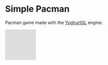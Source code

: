 # Simple Pacman

Pacman game made with the [YoghurtGL](https://github.com/BorisVassilev1/yoghurtgl) engine. 

<svg width="100" height="100" xmlns="http://www.w3.org/2000/svg">
<foreignObject width="100" height="100">
    <div xmlns="http://www.w3.org/1999/xhtml">
        
<iframe frameborder="0" src="https://itch.io/embed-upload/8617110?color=3b2d41" allowfullscreen="" width="500" height="320"><a href="https://borisvassilev.itch.io/simplified-pacman">Play Simplified Pacman on itch.io</a></iframe>

    </div>
</foreignObject>
</svg>

<iframe frameborder="0" src="https://itch.io/embed-upload/8617110?color=3b2d41" allowfullscreen="" width="500" height="320"><a href="https://borisvassilev.itch.io/simplified-pacman">Play Simplified Pacman on itch.io</a></iframe>